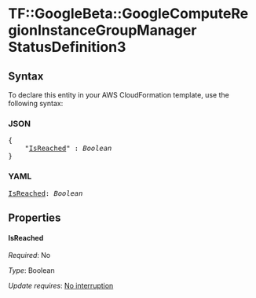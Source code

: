# TF::GoogleBeta::GoogleComputeRegionInstanceGroupManager StatusDefinition3

## Syntax

To declare this entity in your AWS CloudFormation template, use the following syntax:

### JSON

<pre>
{
    "<a href="#isreached" title="IsReached">IsReached</a>" : <i>Boolean</i>
}
</pre>

### YAML

<pre>
<a href="#isreached" title="IsReached">IsReached</a>: <i>Boolean</i>
</pre>

## Properties

#### IsReached

_Required_: No

_Type_: Boolean

_Update requires_: [No interruption](https://docs.aws.amazon.com/AWSCloudFormation/latest/UserGuide/using-cfn-updating-stacks-update-behaviors.html#update-no-interrupt)

